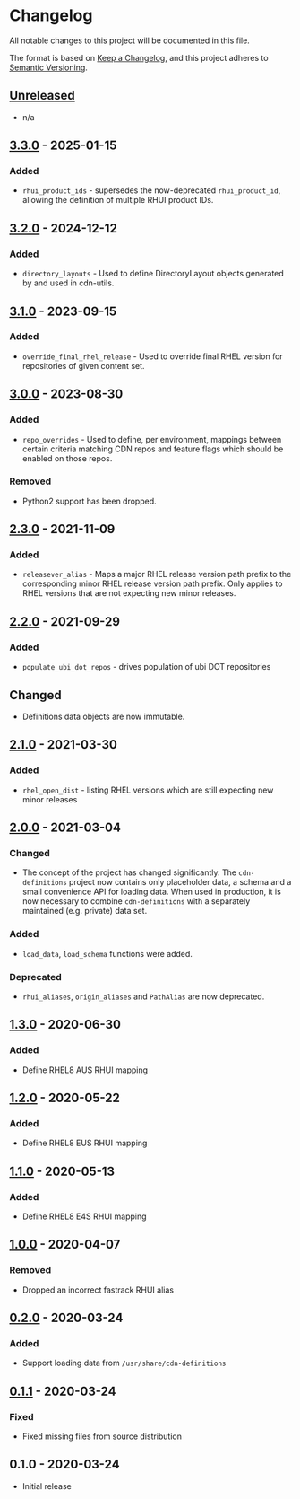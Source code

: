 # Changelog

All notable changes to this project will be documented in this file.

The format is based on [Keep a Changelog](https://keepachangelog.com/en/1.0.0/),
and this project adheres to [Semantic Versioning](https://semver.org/spec/v2.0.0.html).

## [Unreleased]

- n/a

## [3.3.0] - 2025-01-15

### Added

- `rhui_product_ids` - supersedes the now-deprecated `rhui_product_id`,
  allowing the definition of multiple RHUI product IDs.

## [3.2.0] - 2024-12-12

### Added

- `directory_layouts` - Used to define DirectoryLayout objects generated by and used in cdn-utils.

## [3.1.0] - 2023-09-15

### Added

- `override_final_rhel_release` - Used to override final RHEL version for repositories of given
content set.

## [3.0.0] - 2023-08-30

### Added

- `repo_overrides` - Used to define, per environment, mappings between certain criteria matching
CDN repos and feature flags which should be enabled on those repos.

### Removed

- Python2 support has been dropped.

## [2.3.0] - 2021-11-09

### Added

- `releasever_alias` - Maps a major RHEL release version path prefix to the corresponding minor
   RHEL release version path prefix. Only applies to RHEL versions that are not expecting new
   minor releases.

## [2.2.0] - 2021-09-29

### Added

- `populate_ubi_dot_repos` - drives population of ubi DOT repositories

## Changed

- Definitions data objects are now immutable.

## [2.1.0] - 2021-03-30

### Added

- `rhel_open_dist` - listing RHEL versions which are still expecting new minor releases

## [2.0.0] - 2021-03-04

### Changed

- The concept of the project has changed significantly. The `cdn-definitions` project
  now contains only placeholder data, a schema and a small convenience API for loading
  data. When used in production, it is now necessary to combine `cdn-definitions` with a
  separately maintained (e.g. private) data set.

### Added

- `load_data`, `load_schema` functions were added.

### Deprecated

- `rhui_aliases`, `origin_aliases` and `PathAlias` are now deprecated.

## [1.3.0] - 2020-06-30

### Added

- Define RHEL8 AUS RHUI mapping

## [1.2.0] - 2020-05-22

### Added

- Define RHEL8 EUS RHUI mapping

## [1.1.0] - 2020-05-13

### Added

- Define RHEL8 E4S RHUI mapping

## [1.0.0] - 2020-04-07

### Removed

- Dropped an incorrect fastrack RHUI alias

## [0.2.0] - 2020-03-24

### Added

- Support loading data from `/usr/share/cdn-definitions`

## [0.1.1] - 2020-03-24

### Fixed

- Fixed missing files from source distribution

## 0.1.0 - 2020-03-24

- Initial release

[Unreleased]: https://github.com/release-engineering/cdn-definitions/compare/v3.3.0...HEAD
[3.3.0]: https://github.com/release-engineering/cdn-definitions/compare/v3.2.0...v3.3.0
[3.2.0]: https://github.com/release-engineering/cdn-definitions/compare/v3.1.0...v3.2.0
[3.1.0]: https://github.com/release-engineering/cdn-definitions/compare/v3.0.0...v3.1.0
[3.0.0]: https://github.com/release-engineering/cdn-definitions/compare/v2.3.0...v3.0.0
[2.3.0]: https://github.com/release-engineering/cdn-definitions/compare/v2.2.0...v2.3.0
[2.2.0]: https://github.com/release-engineering/cdn-definitions/compare/v2.1.0...v2.2.0
[2.1.0]: https://github.com/release-engineering/cdn-definitions/compare/v2.0.0...v2.1.0
[2.0.0]: https://github.com/release-engineering/cdn-definitions/compare/v1.3.0...v2.0.0
[1.3.0]: https://github.com/release-engineering/cdn-definitions/compare/v1.2.0...v1.3.0
[1.2.0]: https://github.com/release-engineering/cdn-definitions/compare/v1.1.0...v1.2.0
[1.1.0]: https://github.com/release-engineering/cdn-definitions/compare/v1.0.0...v1.1.0
[1.0.0]: https://github.com/release-engineering/cdn-definitions/compare/v0.2.0...v1.0.0
[0.2.0]: https://github.com/release-engineering/cdn-definitions/compare/v0.1.1...v0.2.0
[0.1.1]: https://github.com/release-engineering/cdn-definitions/compare/v0.1.0...v0.1.1
